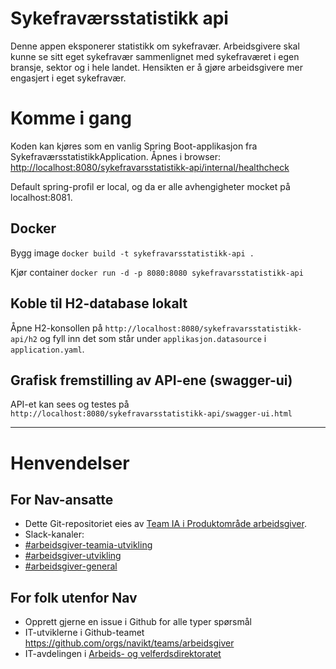Sykefraværsstatistikk api
================

Denne appen eksponerer statistikk om sykefravær.
 Arbeidsgivere skal kunne se sitt eget sykefravær sammenlignet med sykefraværet i egen bransje, sektor og i hele landet.
 Hensikten er å gjøre arbeidsgivere mer engasjert i eget sykefravær.

# Komme i gang

Koden kan kjøres som en vanlig Spring Boot-applikasjon fra SykefraværsstatistikkApplication.
 Åpnes i browser: [http://localhost:8080/sykefravarsstatistikk-api/internal/healthcheck](http://localhost:8080/sykefravarsstatistikk-api/internal/healthcheck)

 Default spring-profil er local, og da er alle avhengigheter mocket på localhost:8081. 

## Docker
Bygg image
`docker build -t sykefravarsstatistikk-api .`

Kjør container
`docker run -d -p 8080:8080 sykefravarsstatistikk-api`

## Koble til H2-database lokalt
Åpne H2-konsollen på `http://localhost:8080/sykefravarsstatistikk-api/h2` og fyll inn det som står under `applikasjon.datasource` i `application.yaml`.

## Grafisk fremstilling av API-ene (swagger-ui)
API-et kan sees og testes på `http://localhost:8080/sykefravarsstatistikk-api/swagger-ui.html`

---------

# Henvendelser

## For Nav-ansatte
* Dette Git-repositoriet eies av [Team IA i Produktområde arbeidsgiver](https://navno.sharepoint.com/sites/intranett-prosjekter-og-utvikling/SitePages/Produktomr%C3%A5de-arbeidsgiver.aspx).
* Slack-kanaler:
 * [#arbeidsgiver-teamia-utvikling](https://nav-it.slack.com/archives/C016KJA7CFK)
 * [#arbeidsgiver-utvikling](https://nav-it.slack.com/archives/CD4MES6BB)
 * [#arbeidsgiver-general](https://nav-it.slack.com/archives/CCM649PDH)

## For folk utenfor Nav
* Opprett gjerne en issue i Github for alle typer spørsmål
* IT-utviklerne i Github-teamet https://github.com/orgs/navikt/teams/arbeidsgiver
* IT-avdelingen i [Arbeids- og velferdsdirektoratet](https://www.nav.no/no/NAV+og+samfunn/Kontakt+NAV/Relatert+informasjon/arbeids-og-velferdsdirektoratet-kontorinformasjon)
